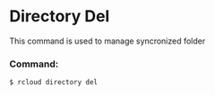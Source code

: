 # Directory Del
This command is used to manage syncronized folder

### Command:
`$ rcloud directory del`
